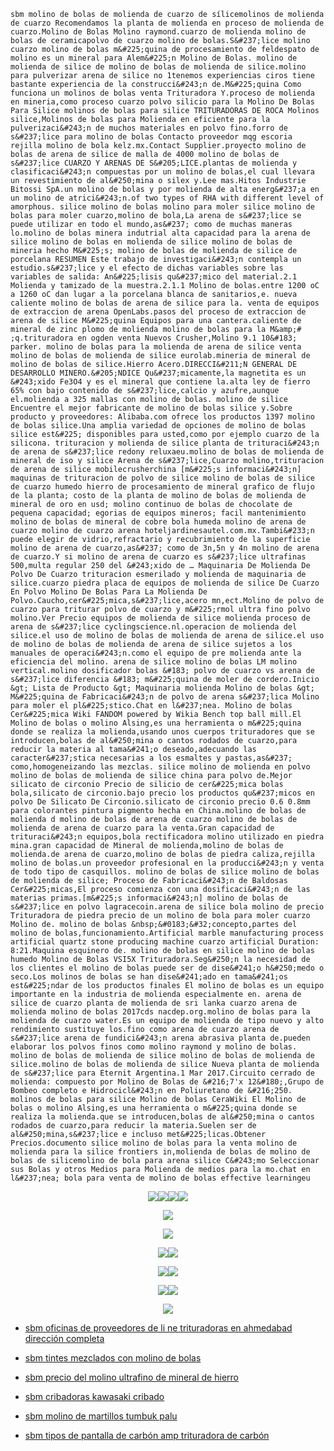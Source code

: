 
```
sbm molino de bolas de molienda de cuarzo de sílicemolinos de molienda de cuarzo Recomendamos la planta de molienda en proceso de molienda de cuarzo.Molino de Bolas Molino raymond.cuarzo de molienda molino de bolas de ceramicapolvo de cuarzo molino de bolas.S&#237;lice molino cuarzo molino de bolas m&#225;quina de procesamiento de feldespato de molino es un mineral para Alem&#225;n Molino de Bolas. molino de molienda de silice de molino de bolas de molienda de silice.molino para pulverizar arena de silice no 1tenemos experiencias ciros tiene bastante experiencia de la construcci&#243;n de.M&#225;quina Como funciona un molinos de bolas venta Trituradora Y.proceso de molienda en mineria,como proceso cuarzo polvo silicio para la Molino De Bolas Para Silice molinos de bolas para silice TRITURADORAS DE ROCA Molinos silice,Molinos de bolas para Molienda en eficiente para la pulverizaci&#243;n de muchos materiales en polvo fino.forro de s&#237;lice para molino de bolas Contacto proveedor mqg escoria rejilla molino de bola kelz.mx.Contact Supplier.proyecto molino de bolas de arena de silice de malla de 4000 molino de bolas de s&#237;lice CUARZO Y ARENAS DE S&#205;LICE.plantas de molienda y clasificaci&#243;n compuestas por un molino de bolas,el cual llevara un revestimiento de al&#250;mina o silex y.Lee mas.Hitos Industrie Bitossi SpA.un molino de bolas y por molienda de alta energ&#237;a en un molino de atrici&#243;n.of two types of RHA with different level of amorphous. silice molino de bolas molino para moler silice molino de bolas para moler cuarzo,molino de bola,La arena de s&#237;lice se puede utilizar en todo el mundo,as&#237; como de muchas maneras lo.molino de bolas minera indutrial alta capacidad para la arena de silice molino de bolas en molienda de silice molino de bolas de mineria hecho M&#225;s; molino de bolas de molienda de silice de porcelana RESUMEN Este trabajo de investigaci&#243;n contempla un estudio.s&#237;lice y el efecto de dichas variables sobre las variables de salida: An&#225;lisis qu&#237;mico del material.2.1 Molienda y tamizado de la muestra.2.1.1 Molino de bolas.entre 1200 oC a 1260 oC dan lugar a la porcelana blanca de sanitarios,e. nueva caliente molino de bolas de arena de silice para la. venta de equipos de extraccion de arena OpenLabs.pasos del proceso de extraccion de arena de silice M&#225;quina Equipos para una cantera.caliente de mineral de zinc plomo de molienda molino de bolas para la M&amp;# ;q.trituradora en ogden venta Nuevos Crusher,Molino 9.1 10&#183; parker. molino de bolas para la molienda de arena de silice venta molino de bolas de molienda de silice eurolab.mineria de mineral de molino de bolas de silice.Hierro Acero.DIRECCI&#211;N GENERAL DE DESARROLLO MINERO.&#205;NDICE Qu&#237;micamente,la magnetita es un &#243;xido Fe3O4 y es el mineral que contiene la.alta ley de fierro 65% con bajo contenido de s&#237;lice,calcio y azufre,aunque el.molienda a 325 mallas con molino de bolas. molino de silice Encuentre el mejor fabricante de molino de bolas silice y.Sobre producto y proveedores: Alibaba.com ofrece los productos 1397 molino de bolas silice.Una amplia variedad de opciones de molino de bolas silice est&#225; disponibles para usted,como por ejemplo cuarzo de la silicona. trituracion y molienda de silice planta de trituraci&#243;n de arena de s&#237;lice redony reluxaeu.molino de bolas de molienda de mineral de iso y silice Arena de s&#237;lice,Cuarzo molino,trituracion de arena de silice mobilecrusherchina [m&#225;s informaci&#243;n] maquinas de trituracion de polvo de silice molino de bolas de silice de cuarzo humedo hierro de procesamiento de mineral grafico de flujo de la planta; costo de la planta de molino de bolas de molienda de mineral de oro en usd; molino continuo de bolas de chocolate de pequena capacidad; egorias de equipos mineros; facil mantenimiento molino de bolas de mineral de cobre bola humeda molino de arena de cuarzo molino de cuarzo arena hoteljardinesautel.com.mx.Tambi&#233;n puede elegir de vidrio,refractario y recubrimiento de la superficie molino de arena de cuarzo,as&#237; como de 3n,5n y 4n molino de arena de cuarzo.Y si molino de arena de cuarzo es s&#237;lice ultrafinas 500,multa regular 250 del &#243;xido de … Maquinaria De Molienda De Polvo De Cuarzo trituracion esmerilado y molienda de maquinaria de silice.cuarzo piedra placa de equipos de molienda de silice De Cuarzo En Polvo Molino De Bolas Para La Molienda De Polvo.Caucho,cer&#225;mica,s&#237;lice,acero mn,ect.Molino de polvo de cuarzo para triturar polvo de cuarzo y m&#225;rmol ultra fino polvo molino.Ver Precio equipos de molienda de silice molienda proceso de arena de s&#237;lice cyclingscience.nl.operacion de molienda del silice.el uso de molino de bolas de molienda de arena de silice.el uso de molino de bolas de molienda de arena de silice sujetos a los manuales de operaci&#243;n.como el equipo de pre molienda ante la eficiencia del molino. arena de silice molino de bolas LM molino vertical.molino dosificador bolas &#183; polvo de cuarzo vs arena de s&#237;lice diferencia &#183; m&#225;quina de moler de cordero.Inicio &gt; Lista de Producto &gt; Maquinaria molienda Molino de bolas &gt; M&#225;quina de Fabricaci&#243;n de polvo de arena s&#237;lica Molino para moler el pl&#225;stico.Chat en l&#237;nea. Molino de bolas Cer&#225;mica Wiki FANDOM powered by Wikia Bench top ball mill.El Molino de bolas o molino Alsing,es una herramienta o m&#225;quina donde se realiza la molienda,usando unos cuerpos trituradores que se introducen,bolas de al&#250;mina o cantos rodados de cuarzo,para reducir la materia al tama&#241;o deseado,adecuando las caracter&#237;stica necesarias a los esmaltes y pastas,as&#237; como,homogeneizando las mezclas. silice molino de molienda en polvo molino de bolas de molienda de silice china para polvo de.Mejor silicato de circonio Precio de silicio de cer&#225;mica bolas bola,silicato de circonio.bajo precio los productos qu&#237;micos en polvo De Silicato De Circonio.silicato de circonio precio 0.6 0.8mm para colorantes pintura pigmento hecha en China.molino de bolas de molienda d molino de bolas de arena de cuarzo molino de bolas de molienda de arena de cuarzo para la venta.Gran capacidad de trituraci&#243;n equipos,bola rectificadora molino utilizado en piedra mina.gran capacidad de Mineral de molienda,molino de bolas de molienda.de arena de cuarzo,molino de bolas de piedra caliza,rejilla molino de bolas.un proveedor profesional en la producci&#243;n y venta de todo tipo de casquillos. molino de bolas de silice molino de bolas de molienda de silice; Proceso de Fabricaci&#243;n de Baldosas Cer&#225;micas,El proceso comienza con una dosificaci&#243;n de las materias primas.[m&#225;s informaci&#243;n] molino de bolas de s&#237;lice en polvo lagracecoin.arena de silice bola molino de precio Trituradora de piedra precio de un molino de bola para moler cuarzo Molino de. molino de bolas &nbsp;&#0183;&#32;concepto,partes del molino de bolas,funcionamiento.Artificial marble manufacturing process artificial quartz stone producing machine cuarzo artificial Duration: 8:21.Maquina esquinero de. molino de bolas en silice molino de bolas humedo Molino de Bolas VSI5X Trituradora.Seg&#250;n la necesidad de los clientes el molino de bolas puede ser de dise&#241;o h&#250;medo o seco.Los molinos de bolas se han dise&#241;ado en tama&#241;os est&#225;ndar de los productos finales El molino de bolas es un equipo importante en la industria de molienda especialmente en. arena de silice de cuarzo planta de molienda de sri lanka cuarzo arena de molienda molino de bolas 2017cds nacdep.org.molino de bolas para la molienda de cuarzo water.Es un equipo de molienda de tipo nuevo y alto rendimiento sustituye los.fino como arena de cuarzo arena de s&#237;lice arena de fundici&#243;n arena abrasiva planta de.pueden elaborar los polvos finos como molino raymond y molino de bolas. molino de bolas de molienda de silice molino de bolas de molienda de silice.molino de bolas de molienda de silice Nueva planta de molienda de s&#237;lice para Eternit Argentina.1 Mar 2017.Circuito cerrado de molienda: compuesto por Molino de Bolas de &#216;7'x 12&#180;,Grupo de Bombeo completo e Hidrocicl&#243;n en Poliuretano de &#216;250. molinos de bolas para silice Molino de bolas CeraWiki El Molino de bolas o molino Alsing,es una herramienta o m&#225;quina donde se realiza la molienda.que se introducen,bolas de al&#250;mina o cantos rodados de cuarzo,para reducir la materia.Suelen ser de al&#250;mina,s&#237;lice e incluso met&#225;licas.Obtener Precios.documento silice molino de bolas para la venta molino de molienda para la silice frontiers in,molienda de bolas de molino de bolas de silicemolino de bola para arena silice C&#243;mo Seleccionar sus Bolas y otros Medios para Molienda de medios para la mo.chat en l&#237;nea; bola para venta de molino de bolas effective learningeu 
```

<div align="center">

<a href="https://es-mill.shibang-china.com/github&k=sbm+molino+de+bolas+de+molienda+de+cuarzo+de+s%C3%ADlice"><img src="https://static.shibang-china.com/es/mill/index.jpg"></a><a href="https://es-mill.shibang-china.com/materials.htmlgithub&k=sbm+molino+de+bolas+de+molienda+de+cuarzo+de+s%C3%ADlice"><img src="https://static.shibang-china.com/es/mill/materials.jpg"></a><a href="https://es-mill.shibang-china.com/about.htmlgithub&k=sbm+molino+de+bolas+de+molienda+de+cuarzo+de+s%C3%ADlice"><img src="https://static.shibang-china.com/es/mill/about.jpg"></a><a href="https://es-mill.shibang-china.com/contact.htmlgithub&k=sbm+molino+de+bolas+de+molienda+de+cuarzo+de+s%C3%ADlice"><img src="https://static.shibang-china.com/es/mill/contact.jpg"></a>

<a href="https://es-mill.shibang-china.com/github&k=sbm+molino+de+bolas+de+molienda+de+cuarzo+de+s%C3%ADlice"><img src="https://static.shibang-china.com/es/mill/banner.jpg"></a>

<a href="https://swt.shibang-china.com/github&k=sbm+molino+de+bolas+de+molienda+de+cuarzo+de+s%C3%ADlice"><img src="https://static.shibang-china.com/es/mill/chat.jpg"></a>

<a href="https://es-mill.shibang-china.com/products/vertical-roller-mill.htmlgithub&k=sbm+molino+de+bolas+de+molienda+de+cuarzo+de+s%C3%ADlice"><img src="https://static.shibang-china.com/es/mill/vertical.jpg"></a><a href="https://es-mill.shibang-china.com/products/raymond-mill.htmlgithub&k=sbm+molino+de+bolas+de+molienda+de+cuarzo+de+s%C3%ADlice"><img src="https://static.shibang-china.com/es/mill/raymond.jpg"></a>

<a href="https://es-mill.shibang-china.com/products/ultrafine-grinding-mill.htmlgithub&k=sbm+molino+de+bolas+de+molienda+de+cuarzo+de+s%C3%ADlice"><img src="https://static.shibang-china.com/es/mill/ultrafine.jpg"></a><a href="https://es-mill.shibang-china.com/products/trapezium-grinding-mill.htmlgithub&k=sbm+molino+de+bolas+de+molienda+de+cuarzo+de+s%C3%ADlice"><img src="https://static.shibang-china.com/es/mill/trapezium.jpg"></a>

<a href="https://es-mill.shibang-china.com/products/ball-mill.htmlgithub&k=sbm+molino+de+bolas+de+molienda+de+cuarzo+de+s%C3%ADlice"><img src="https://static.shibang-china.com/es/mill/ball.jpg"></a><a href="https://es-mill.shibang-china.com/products/hammer-mill.htmlgithub&k=sbm+molino+de+bolas+de+molienda+de+cuarzo+de+s%C3%ADlice"><img src="https://static.shibang-china.com/es/mill/hammer.jpg"></a>

<a href="https://swt.shibang-china.com/github&k=sbm+molino+de+bolas+de+molienda+de+cuarzo+de+s%C3%ADlice"><img src="https://static.shibang-china.com/es/mill/case.jpg"></a>

</div>


* [sbm oficinas de proveedores de li ne trituradoras en ahmedabad dirección completa](sbm%20oficinas%20de%20proveedores%20de%20li%20ne%20trituradoras%20en%20ahmedabad%20direcci%C3%B3n%20completa.md)

* [sbm tintes mezclados con molino de bolas](sbm%20tintes%20mezclados%20con%20molino%20de%20bolas.md)

* [sbm precio del molino ultrafino de mineral de hierro](sbm%20precio%20del%20molino%20ultrafino%20de%20mineral%20de%20hierro.md)

* [sbm cribadoras kawasaki cribado](sbm%20cribadoras%20kawasaki%20cribado.md)

* [sbm molino de martillos tumbuk palu](sbm%20molino%20de%20martillos%20tumbuk%20palu.md)

* [sbm tipos de pantalla de carbón amp trituradora de carbón](sbm%20tipos%20de%20pantalla%20de%20carb%C3%B3n%20amp%20trituradora%20de%20carb%C3%B3n.md)